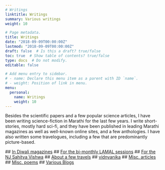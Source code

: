 ```yaml
---
# Writings
linktitle: Writings
summary: Various writings
weight: 10

# Page metadata.
title: Writings
date: "2018-09-09T00:00:00Z"
lastmod: "2018-09-09T00:00:00Z"
draft: false  # Is this a draft? true/false
toc: true  # Show table of contents? true/false
type: docs  # Do not modify.
editable: false

# Add menu entry to sidebar.
# - name: Declare this menu item as a parent with ID `name`.
# - weight: Position of link in menu.
menu:
  personal:
    name: Writings
    weight: 10
---
```


Besides the scientific papers and a few popular science articles, I have been writing
science-fiction in Marathi for the last few years. I write short-stories,
mostly hard sci-fi, and they have been published in leading Marathi magazines
as well as well-known online sites, and a few anthologies. I have also written
some travelogues, including a few that are predominantly picture-based.
<P>
## <A HREF=diwali>In Diwali magazines</A>
<!-- <A HREF=lamal.html>For the bi-monthly LAMAL sessions</A><BR> -->
## <A HREF=http://www.astro.caltech.edu/~aam/lamal/bytopicd.html>For the bi-monthly LAMAL sessions</A>
## <A HREF=sahityavishwa>For the NJ Sahitya Vishwa</A>
## <A HREF=travelogues>About a few travels</A>
## <A HREF=vidnyanika>vidnyanika</A>
## <A HREF=miscart>Misc. articles</A>
## <A HREF=miscpoems>Misc. poems</A>
## <A HREF=blogs>Various Blogs</A>
